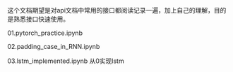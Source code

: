 这个文档期望是对api文档中常用的接口都阅读记录一遍，加上自己的理解，目的是熟悉接口快速使用。

01.pytorch_practice.ipynb

02.padding_case_in_RNN.ipynb

03.lstm_implemented.ipynb 从0实现lstm